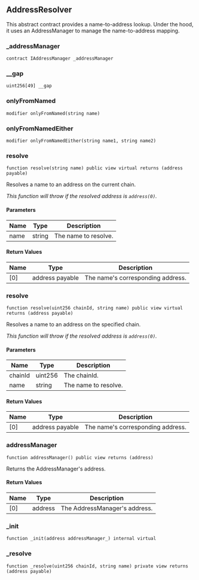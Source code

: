 ## AddressResolver

This abstract contract provides a name-to-address lookup. Under the hood,
it uses an AddressManager to manage the name-to-address mapping.

### \_addressManager

```solidity
contract IAddressManager _addressManager
```

### \_\_gap

```solidity
uint256[49] __gap
```

### onlyFromNamed

```solidity
modifier onlyFromNamed(string name)
```

### onlyFromNamedEither

```solidity
modifier onlyFromNamedEither(string name1, string name2)
```

### resolve

```solidity
function resolve(string name) public view virtual returns (address payable)
```

Resolves a name to an address on the current chain.

_This function will throw if the resolved address is `address(0)`._

#### Parameters

| Name | Type   | Description          |
| ---- | ------ | -------------------- |
| name | string | The name to resolve. |

#### Return Values

| Name | Type            | Description                       |
| ---- | --------------- | --------------------------------- |
| [0]  | address payable | The name's corresponding address. |

### resolve

```solidity
function resolve(uint256 chainId, string name) public view virtual returns (address payable)
```

Resolves a name to an address on the specified chain.

_This function will throw if the resolved address is `address(0)`._

#### Parameters

| Name    | Type    | Description          |
| ------- | ------- | -------------------- |
| chainId | uint256 | The chainId.         |
| name    | string  | The name to resolve. |

#### Return Values

| Name | Type            | Description                       |
| ---- | --------------- | --------------------------------- |
| [0]  | address payable | The name's corresponding address. |

### addressManager

```solidity
function addressManager() public view returns (address)
```

Returns the AddressManager's address.

#### Return Values

| Name | Type    | Description                   |
| ---- | ------- | ----------------------------- |
| [0]  | address | The AddressManager's address. |

### \_init

```solidity
function _init(address addressManager_) internal virtual
```

### \_resolve

```solidity
function _resolve(uint256 chainId, string name) private view returns (address payable)
```
